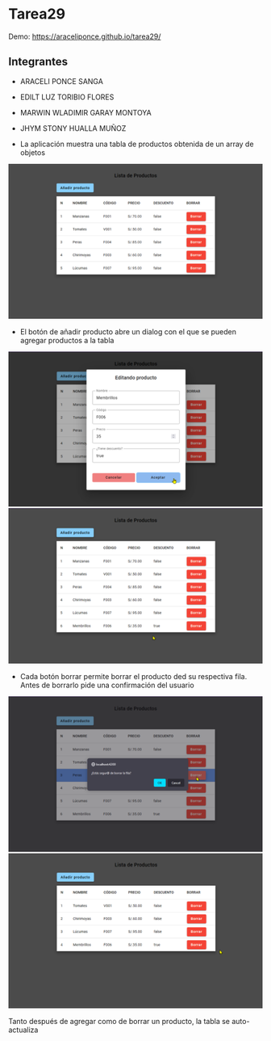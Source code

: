 # Tarea29

Demo: <https://araceliponce.github.io/tarea29/>

## Integrantes

- ARACELI PONCE SANGA
- EDILT LUZ TORIBIO FLORES
- MARWIN WLADIMIR GARAY MONTOYA
- JHYM STONY HUALLA MUÑOZ

- La aplicación muestra una tabla de productos obtenida de un array de objetos

![](./src/assets/290.png)


- El botón de añadir producto abre un dialog con el que se pueden agregar productos a la tabla

![](./src/assets/291.png)
![](./src/assets/293.png)

- Cada botón borrar permite borrar el producto ded su respectiva fila. Antes de borrarlo pide una confirmación del usuario

![](./src/assets/294.png)
![](./src/assets/295.png)


Tanto después de agregar como de borrar un producto, la tabla se auto-actualiza